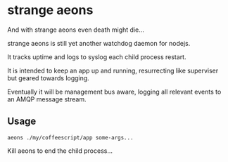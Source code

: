 strange aeons
=============

And with strange aeons even death might die...

strange aeons is still yet another watchdog daemon for nodejs.

It tracks uptime and logs to syslog each child process restart.

It is intended to keep an app up and running, resurrecting like superviser but geared towards logging.

Eventually it will be management bus aware, logging all relevant events to an AMQP message stream.


Usage
-----

	aeons ./my/coffeescript/app some-args...


Kill aeons to end the child process...

